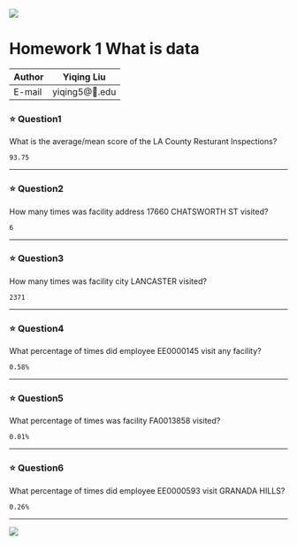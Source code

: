 ![](https://ws1.sinaimg.cn/large/006tNbRwly1fvh59oez3dj304t04uaap.jpg)
# Homework 1 What is data

|Author|Yiqing Liu|
|---|---
|E-mail|yiqing5@:corn:.edu

### :star: Question1
What is the average/mean score of the LA County Resturant Inspections?  

    93.75
****
### :star: Question2
How many times was facility address 17660 CHATSWORTH ST visited?  

    6
****
### :star: Question3
How many times was facility city LANCASTER visited?  

    2371
****
### :star: Question4
What percentage of times did employee EE0000145 visit any facility?  

    0.58%
****
### :star: Question5
What percentage of times was facility FA0013858 visited?  

    0.01%
****
### :star: Question6
What percentage of times did employee EE0000593 visit GRANADA HILLS?  

    0.26%
****

![](https://ws2.sinaimg.cn/large/006tNbRwly1fvgrvihpkej30sm0ae0ux.jpg)
